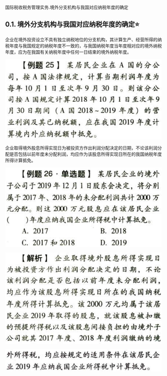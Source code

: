 国际税收税务管理实务.境外分支机构与我国对应纳税年度的确定

## 0.1. 境外分支机构与我国对应纳税年度的确定:star: 

企业在境外投资设立不具有独立纳税地位的分支机构，其计算生产、经营所得的纳税年度与我国规定的纳税年度不一致的，与我国纳税年度当年度相对应的境外纳税年度，应为在我国有关纳税年度中任何一日结束的境外纳税年度。

![](media/f1ad08858ebf0f666204b45da17ef8d2.png)

企业取得境外股息所得实现日为被投资方作出利润分配决定的日期，不论该利润分配是否包括以前年度未分配利润，均应作为该股息所得实现日所在的我国纳税年度所得计算抵免。

![](media/a759c6f7e6c394c5e0b097a01f0a803f.png)

![](media/bbd62cabb1b8e7c707761a1a7d1fae0a.png)

![](media/5b76d6e297cad71abfe9168469ad4d12.png)

